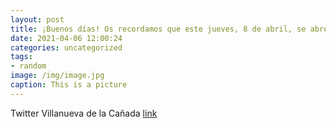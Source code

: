 ```yaml
---
layout: post
title: ¡Buenos días! Os recordamos que este jueves, 8 de abril, se abre el proceso de escolarización para el curso 2021/2022 en centros...
date: 2021-04-06 12:00:24
categories: uncategorized
tags:
- random
image: /img/image.jpg
caption: This is a picture
---
```

Twitter Villanueva de la Cañada [link](https://twitter.com/AytoVDLCanada/status/1379350383995334657)
